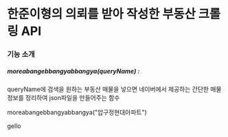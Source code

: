 # 한준이형의 의뢰를 받아 작성한 부동산 크롤링 API

### 기능 소개
##### moreabangebbangyabbangya(queryName) : 
queryName에 검색을 원하는 부동산 매물을 넣으면 네이버에서 제공하는 간단한 매물 정보를 정리하여 json파일을 만들어주는 함수

  moreabangebbangyabbangya("압구정현대아파트")
  
gello

